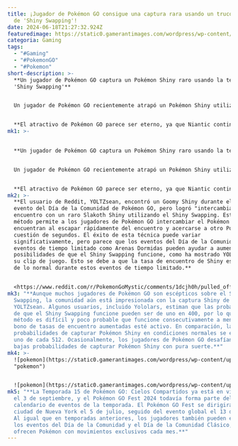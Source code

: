 ```yaml
---
title: ¡Jugador de Pokémon GO consigue una captura rara usando un truco secreto
  de 'Shiny Swapping'!
date: 2024-06-18T21:27:32.924Z
featuredimage: https://static0.gamerantimages.com/wordpress/wp-content/uploads/2024/06/pokemon-go-shiny-swapping.jpg?q=70&fit=contain&w=1140&h=&dpr=1
categoria: Gaming
tags:
  - "#Gaming"
  - "#PokemonGO"
  - "#Pokemon"
short-description: >-
  **Un jugador de Pokémon GO captura un Pokémon Shiny raro usando la técnica de
  'Shiny Swapping'**


  Un jugador de Pokémon GO recientemente atrapó un Pokémon Shiny utilizando una técnica astuta pero útil llamada "Shiny Swapping". Los jugadores de Pokémon GO podrían aprovechar este nuevo truco durante eventos de tiempo limitado con tasas de encuentro aumentadas, como el Día de la Comunidad.


  **El atractivo de Pokémon GO parece ser eterno, ya que Niantic continúa lanzando actualizaciones y organizando eventos para millones de jugadores en todo el mundo. Después del final de la Temporada 14 de Pokémon GO: Mundo de Maravillas, Niantic se dirigió a Madrid para celebrar el Pokémon GO Fest 2024**
mk1: >-
  

  **Un jugador de Pokémon GO captura un Pokémon Shiny raro usando la técnica de 'Shiny Swapping'**


  Un jugador de Pokémon GO recientemente atrapó un Pokémon Shiny utilizando una técnica astuta pero útil llamada "Shiny Swapping". Los jugadores de Pokémon GO podrían aprovechar este nuevo truco durante eventos de tiempo limitado con tasas de encuentro aumentadas, como el Día de la Comunidad.


  **El atractivo de Pokémon GO parece ser eterno, ya que Niantic continúa lanzando actualizaciones y organizando eventos para millones de jugadores en todo el mundo. Después del final de la Temporada 14 de Pokémon GO: Mundo de Maravillas, Niantic se dirigió a Madrid para celebrar el Pokémon GO Fest 2024 el 14 de junio, para festejar el juego con jugadores de España. Durante el evento, los jugadores en Madrid se unieron para completar actividades por toda la ciudad, capturar Pokémon raros y obtener recompensas exclusivas del evento. El evento también brindó a los jugadores otra oportunidad para cazar Pokémon Shiny, que son mucho más difíciles de encontrar en estado salvaje debido a su muy baja tasa de encuentro.**
mk2: >-
  **El usuario de Reddit, YOLTZsean, encontró un Goomy Shiny durante el último
  evento del Día de la Comunidad de Pokémon GO, pero logró "intercambiar" su
  encuentro con un raro Slakoth Shiny utilizando el Shiny Swapping. Este nuevo
  método permite a los jugadores de Pokémon GO intercambiar el Pokémon Shiny que
  encuentran al escapar rápidamente del encuentro y acercarse a otro Pokémon en
  cuestión de segundos. El éxito de esta técnica puede variar
  significativamente, pero parece que los eventos del Día de la Comunidad y
  eventos de tiempo limitado como Arenas Dormidas pueden ayudar a aumentar las
  posibilidades de que el Shiny Swapping funcione, como ha mostrado YOLTZsean en
  su clip de juego. Esto se debe a que la tasa de encuentro de Shiny es más alta
  de lo normal durante estos eventos de tiempo limitado.**


  <https://www.reddit.com/r/PokemonGoMystic/comments/1dcjh0h/pulled_off_my_first_shiny_swap/?embed_host_url=https://gamerant.com/pokemon-go-player-rare-catch-shiny-swapping/>
mk3: "**Aunque muchos jugadores de Pokémon GO son escépticos sobre el Shiny
  Swapping, la comunidad aún está impresionada con la captura Shiny de
  YOLTZsean. Algunos usuarios, incluido Yololars, estiman que las probabilidades
  de que el Shiny Swapping funcione pueden ser de uno en 400, por lo que el
  método es difícil y poco probable que funcione consecutivamente a menos que el
  bono de tasas de encuentro aumentadas esté activo. En comparación, las
  probabilidades de capturar Pokémon Shiny en condiciones normales se estiman en
  uno de cada 512. Ocasionalmente, los jugadores de Pokémon GO desafían las
  bajas probabilidades de capturar Pokémon Shiny con pura suerte.**"
mk4: >-
  ![pokemon](https://static0.gamerantimages.com/wordpress/wp-content/uploads/2024/06/pokemon-go-captain-s-cap-pikachu.png?q=49&fit=contain&w=750&h=415&dpr=2
  "pokemon")


  ![pokemon](https://static0.gamerantimages.com/wordpress/wp-content/uploads/2024/06/pokemon-go-poke-ball-broken.jpg?q=49&fit=contain&w=750&h=415&dpr=2 "pokemon")
mk5: "**La Temporada 15 de Pokémon GO: Cielos Compartidos ya está en vivo hasta
  el 3 de septiembre, y el Pokémon GO Fest 2024 todavía forma parte del
  calendario de eventos de la temporada. El Pokémon GO Fest se dirigirá a la
  ciudad de Nueva York el 5 de julio, seguido del evento global el 13 de julio.
  Al igual que en temporadas anteriores, los jugadores también pueden esperar
  los eventos del Día de la Comunidad y el Día de la Comunidad Clásico, que
  ofrecen Pokémon con movimientos exclusivos cada mes.**"
---
```

